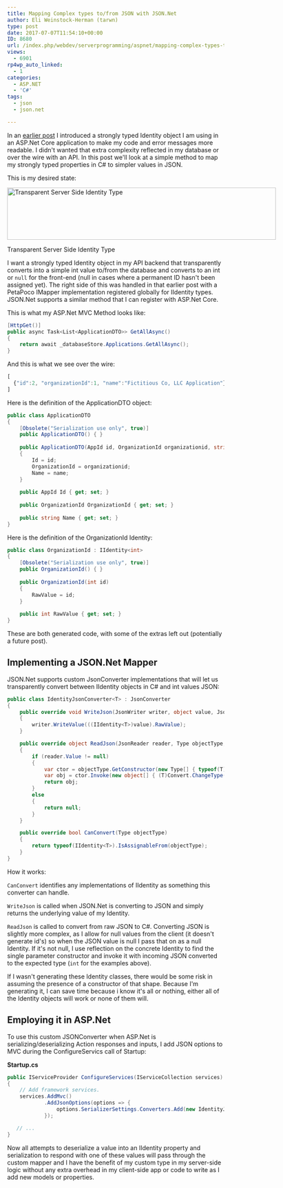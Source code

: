 ```yaml
---
title: Mapping Complex types to/from JSON with JSON.Net
author: Eli Weinstock-Herman (tarwn)
type: post
date: 2017-07-07T11:54:10+00:00
ID: 8680
url: /index.php/webdev/serverprogramming/aspnet/mapping-complex-types-tofrom-json-with-json-net/
views:
  - 6901
rp4wp_auto_linked:
  - 1
categories:
  - ASP.NET
  - 'C#'
tags:
  - json
  - json.net

---
```

In an [earlier post][1] I introduced a strongly typed Identity object I am using in an ASP.Net Core application to make my code and error messages more readable. I didn't wanted that extra complexity reflected in my database or over the wire with an API. In this post we'll look at a simple method to map my strongly typed properties in C# to simpler values in JSON.

This is my desired state:

<div id="attachment_8690" style="width: 634px" class="wp-caption aligncenter">
  <img src="https://lessthandot.z19.web.core.windows.net/wp-content/uploads/2017/07/TransparentIdentityType.png" alt="Transparent Server Side Identity Type" width="624" height="121" class="size-full wp-image-8690" srcset="https://lessthandot.z19.web.core.windows.net/wp-content/uploads/2017/07/TransparentIdentityType.png 624w, https://lessthandot.z19.web.core.windows.net/wp-content/uploads/2017/07/TransparentIdentityType-300x58.png 300w" sizes="(max-width: 624px) 100vw, 624px" />
  
  <p class="wp-caption-text">
    Transparent Server Side Identity Type
  </p>
</div>

I want a strongly typed Identity object in my API backend that transparently converts into a simple int value to/from the database and converts to an int or `null` for the front-end (null in cases where a permanent ID hasn't been assigned yet). The right side of this was handled in that earlier post with a PetaPoco IMapper implementation registered globally for IIdentity<int> types. JSON.Net supports a similar method that I can register with ASP.Net Core.

This is what my ASP.Net MVC Method looks like:

```csharp
[HttpGet()]
public async Task<List<ApplicationDTO>> GetAllAsync()
{
	return await _databaseStore.Applications.GetAllAsync();
}
```
And this is what we see over the wire:

```javascript
[
  {"id":2, "organizationId":1, "name":"Fictitious Co, LLC Application"}
]
```
Here is the definition of the ApplicationDTO object:

```csharp
public class ApplicationDTO
{   
    [Obsolete("Serialization use only", true)]
    public ApplicationDTO() { }
 
    public ApplicationDTO(AppId id, OrganizationId organizationid, string name)
    {
        Id = id;
        OrganizationId = organizationid;
        Name = name;
    }
    
    public AppId Id { get; set; }
        
    public OrganizationId OrganizationId { get; set; }
        
    public string Name { get; set; }
}
```
Here is the definition of the OrganizationId Identity:

```csharp
public class OrganizationId : IIdentity<int>
{   
	[Obsolete("Serialization use only", true)]
	public OrganizationId() { }
	 
	public OrganizationId(int id)
	{
		RawValue = id;
	}
	 
	public int RawValue { get; set; }
}
```
These are both generated code, with some of the extras left out (potentially a future post).

## Implementing a JSON.Net Mapper

JSON.Net supports custom JsonConverter implementations that will let us transparently convert between IIdentity<int> objects in C# and int values JSON:

```csharp
public class IdentityJsonConverter<T> : JsonConverter
{
    public override void WriteJson(JsonWriter writer, object value, JsonSerializer serializer)
    {
        writer.WriteValue(((IIdentity<T>)value).RawValue);
    }

    public override object ReadJson(JsonReader reader, Type objectType, object existingValue, JsonSerializer serializer)
    {
        if (reader.Value != null)
        {
            var ctor = objectType.GetConstructor(new Type[] { typeof(T) });
            var obj = ctor.Invoke(new object[] { (T)Convert.ChangeType(reader.Value, typeof(T)) });
            return obj;
        }
        else
        {
            return null;
        }
    }

    public override bool CanConvert(Type objectType)
    {
        return typeof(IIdentity<T>).IsAssignableFrom(objectType);
    }
}
```
How it works:

`CanConvert` identifies any implementations of IIdentity<int> as something this converter can handle. 

`WriteJson` is called when JSON.Net is converting to JSON and simply returns the underlying value of my Identity. 

`ReadJson` is called to convert from raw JSON to C#. Converting JSON is slightly more complex, as I allow for null values from the client (it doesn't generate id's) so when the JSON value is null I pass that on as a null Identity. If it's not null, I use reflection on the concrete Identity to find the single parameter constructor and invoke it with incoming JSON converted to the expected type (`int` for the examples above). 

If I wasn't generating these Identity classes, there would be some risk in assuming the presence of a constructor of that shape. Because I'm generating it, I can save time because i know it's all or nothing, either all of the Identity objects will work or none of them will. 

## Employing it in ASP.Net

To use this custom JSONConverter when ASP.Net is serializing/deserializing Action responses and inputs, I add JSON options to MVC during the ConfigureServics call of Startup:

**Startup.cs**

```csharp
public IServiceProvider ConfigureServices(IServiceCollection services)
{
    // Add framework services.
    services.AddMvc()
            .AddJsonOptions(options => {
                options.SerializerSettings.Converters.Add(new IdentityJsonConverter<Int32>());
            });

   // ...
}
```
Now all attempts to deserialize a value into an IIdentity property and serialization to respond with one of these values will pass through the custom mapper and I have the benefit of my custom type in my server-side logic without any extra overhead in my client-side app or code to write as I add new models or properties.

 [1]: /index.php/desktopdev/mstech/csharp/mapping-complex-types-tofrom-the-db-with-petapoco/